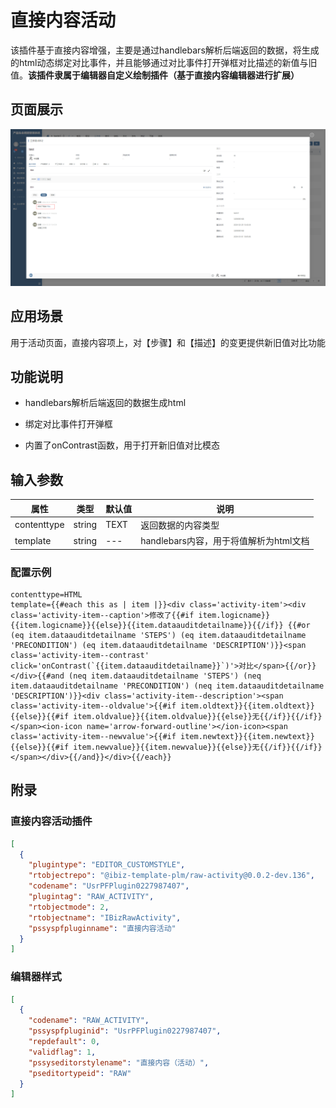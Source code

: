 # 直接内容活动

该插件基于直接内容增强，主要是通过handlebars解析后端返回的数据，将生成的html动态绑定对比事件，并且能够通过对比事件打开弹框对比描述的新值与旧值。**该插件隶属于编辑器自定义绘制插件（基于直接内容编辑器进行扩展）**


## 页面展示

![image](./public/assets/images/scene.png)


## 应用场景

用于活动页面，直接内容项上，对【步骤】和【描述】的变更提供新旧值对比功能


## 功能说明

- handlebars解析后端返回的数据生成html

- 绑定对比事件打开弹框

- 内置了onContrast函数，用于打开新旧值对比模态


## 输入参数

| 属性         | 类型        | 默认值  | 说明                                 |
| ----------- | ----------- | ------- | ------------------------------------ |
| contenttype | string      | TEXT    | 返回数据的内容类型                    |
| template    | string      | ---     | handlebars内容，用于将值解析为html文档 |


### 配置示例

```
contenttype=HTML
template={{#each this as | item |}}<div class='activity-item'><div class='activity-item--caption'>修改了{{#if item.logicname}}{{item.logicname}}{{else}}{{item.dataauditdetailname}}{{/if}} {{#or (eq item.dataauditdetailname 'STEPS') (eq item.dataauditdetailname 'PRECONDITION') (eq item.dataauditdetailname 'DESCRIPTION')}}<span class='activity-item--contrast' click='onContrast(`{{item.dataauditdetailname}}`)'>对比</span>{{/or}}</div>{{#and (neq item.dataauditdetailname 'STEPS') (neq item.dataauditdetailname 'PRECONDITION') (neq item.dataauditdetailname 'DESCRIPTION')}}<div class='activity-item--description'><span class='activity-item--oldvalue'>{{#if item.oldtext}}{{item.oldtext}}{{else}}{{#if item.oldvalue}}{{item.oldvalue}}{{else}}无{{/if}}{{/if}}</span><ion-icon name='arrow-forward-outline'></ion-icon><span class='activity-item--newvalue'>{{#if item.newtext}}{{item.newtext}}{{else}}{{#if item.newvalue}}{{item.newvalue}}{{else}}无{{/if}}{{/if}}</span></div>{{/and}}</div>{{/each}}
```


## 附录

### 直接内容活动插件

```json
[
  {
    "plugintype": "EDITOR_CUSTOMSTYLE",
    "rtobjectrepo": "@ibiz-template-plm/raw-activity@0.0.2-dev.136",
    "codename": "UsrPFPlugin0227987407",
    "plugintag": "RAW_ACTIVITY",
    "rtobjectmode": 2,
    "rtobjectname": "IBizRawActivity",
    "pssyspfpluginname": "直接内容活动"
  }
]
```

### 编辑器样式

```json
[
  {
    "codename": "RAW_ACTIVITY",
    "pssyspfpluginid": "UsrPFPlugin0227987407",
    "repdefault": 0,
    "validflag": 1,
    "pssyseditorstylename": "直接内容（活动）",
    "pseditortypeid": "RAW"
  }
]
```
